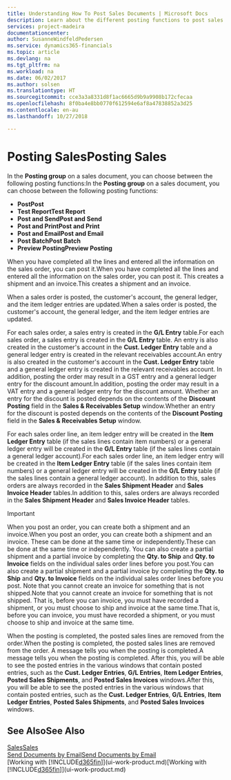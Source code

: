 ```yaml
---
title: Understanding How To Post Sales Documents | Microsoft Docs
description: Learn about the different posting functions to post sales documents.
services: project-madeira
documentationcenter: 
author: SusanneWindfeldPedersen
ms.service: dynamics365-financials
ms.topic: article
ms.devlang: na
ms.tgt_pltfrm: na
ms.workload: na
ms.date: 06/02/2017
ms.author: solsen
ms.translationtype: HT
ms.sourcegitcommit: cce3a3a8331d8f1ac6665d9b9a9908b172cfecaa
ms.openlocfilehash: 8f0ba4e8bb0770f612594e6af8a47838852a3d25
ms.contentlocale: en-au
ms.lasthandoff: 10/27/2018

---
```

# <a name="posting-sales"></a><span data-ttu-id="b7478-103">Posting Sales</span><span class="sxs-lookup"><span data-stu-id="b7478-103">Posting Sales</span></span>
<span data-ttu-id="b7478-104">In the **Posting group** on a sales document, you can choose between the following posting functions:</span><span class="sxs-lookup"><span data-stu-id="b7478-104">In the **Posting group** on a sales document, you can choose between the following posting functions:</span></span>

* <span data-ttu-id="b7478-105">**Post**</span><span class="sxs-lookup"><span data-stu-id="b7478-105">**Post**</span></span>
* <span data-ttu-id="b7478-106">**Test Report**</span><span class="sxs-lookup"><span data-stu-id="b7478-106">**Test Report**</span></span>
* <span data-ttu-id="b7478-107">**Post and Send**</span><span class="sxs-lookup"><span data-stu-id="b7478-107">**Post and Send**</span></span>
* <span data-ttu-id="b7478-108">**Post and Print**</span><span class="sxs-lookup"><span data-stu-id="b7478-108">**Post and Print**</span></span>
* <span data-ttu-id="b7478-109">**Post and Email**</span><span class="sxs-lookup"><span data-stu-id="b7478-109">**Post and Email**</span></span>
* <span data-ttu-id="b7478-110">**Post Batch**</span><span class="sxs-lookup"><span data-stu-id="b7478-110">**Post Batch**</span></span>
* <span data-ttu-id="b7478-111">**Preview Posting**</span><span class="sxs-lookup"><span data-stu-id="b7478-111">**Preview Posting**</span></span>

<span data-ttu-id="b7478-112">When you have completed all the lines and entered all the information on the sales order, you can post it.</span><span class="sxs-lookup"><span data-stu-id="b7478-112">When you have completed all the lines and entered all the information on the sales order, you can post it.</span></span> <span data-ttu-id="b7478-113">This creates a shipment and an invoice.</span><span class="sxs-lookup"><span data-stu-id="b7478-113">This creates a shipment and an invoice.</span></span>

<span data-ttu-id="b7478-114">When a sales order is posted, the customer's account, the general ledger, and the item ledger entries are updated.</span><span class="sxs-lookup"><span data-stu-id="b7478-114">When a sales order is posted, the customer's account, the general ledger, and the item ledger entries are updated.</span></span>

<span data-ttu-id="b7478-115">For each sales order, a sales entry is created in the **G/L Entry** table.</span><span class="sxs-lookup"><span data-stu-id="b7478-115">For each sales order, a sales entry is created in the **G/L Entry** table.</span></span> <span data-ttu-id="b7478-116">An entry is also created in the customer's account in the **Cust. Ledger Entry** table and a general ledger entry is created in the relevant receivables account.</span><span class="sxs-lookup"><span data-stu-id="b7478-116">An entry is also created in the customer's account in the **Cust. Ledger Entry** table and a general ledger entry is created in the relevant receivables account.</span></span> <span data-ttu-id="b7478-117">In addition, posting the order may result in a GST entry and a general ledger entry for the discount amount.</span><span class="sxs-lookup"><span data-stu-id="b7478-117">In addition, posting the order may result in a VAT entry and a general ledger entry for the discount amount.</span></span> <span data-ttu-id="b7478-118">Whether an entry for the discount is posted depends on the contents of the **Discount Posting** field in the **Sales & Receivables Setup** window.</span><span class="sxs-lookup"><span data-stu-id="b7478-118">Whether an entry for the discount is posted depends on the contents of the **Discount Posting** field in the **Sales & Receivables Setup** window.</span></span>

<span data-ttu-id="b7478-119">For each sales order line, an item ledger entry will be created in the **Item Ledger Entry** table (if the sales lines contain item numbers) or a general ledger entry will be created in the **G/L Entry** table (if the sales lines contain a general ledger account).</span><span class="sxs-lookup"><span data-stu-id="b7478-119">For each sales order line, an item ledger entry will be created in the **Item Ledger Entry** table (if the sales lines contain item numbers) or a general ledger entry will be created in the **G/L Entry** table (if the sales lines contain a general ledger account).</span></span> <span data-ttu-id="b7478-120">In addition to this, sales orders are always recorded in the **Sales Shipment Header** and **Sales Invoice Header** tables.</span><span class="sxs-lookup"><span data-stu-id="b7478-120">In addition to this, sales orders are always recorded in the **Sales Shipment Header** and **Sales Invoice Header** tables.</span></span>

> [!IMPORTANT]  
>   <span data-ttu-id="b7478-121">When you post an order, you can create both a shipment and an invoice.</span><span class="sxs-lookup"><span data-stu-id="b7478-121">When you post an order, you can create both a shipment and an invoice.</span></span> <span data-ttu-id="b7478-122">These can be done at the same time or independently.</span><span class="sxs-lookup"><span data-stu-id="b7478-122">These can be done at the same time or independently.</span></span> <span data-ttu-id="b7478-123">You can also create a partial shipment and a partial invoice by completing the **Qty. to Ship** and **Qty. to Invoice** fields on the individual sales order lines before you post.</span><span class="sxs-lookup"><span data-stu-id="b7478-123">You can also create a partial shipment and a partial invoice by completing the **Qty. to Ship** and **Qty. to Invoice** fields on the individual sales order lines before you post.</span></span> <span data-ttu-id="b7478-124">Note that you cannot create an invoice for something that is not shipped.</span><span class="sxs-lookup"><span data-stu-id="b7478-124">Note that you cannot create an invoice for something that is not shipped.</span></span> <span data-ttu-id="b7478-125">That is, before you can invoice, you must have recorded a shipment, or you must choose to ship and invoice at the same time.</span><span class="sxs-lookup"><span data-stu-id="b7478-125">That is, before you can invoice, you must have recorded a shipment, or you must choose to ship and invoice at the same time.</span></span>

<span data-ttu-id="b7478-126">When the posting is completed, the posted sales lines are removed from the order.</span><span class="sxs-lookup"><span data-stu-id="b7478-126">When the posting is completed, the posted sales lines are removed from the order.</span></span> <span data-ttu-id="b7478-127">A message tells you when the posting is completed.</span><span class="sxs-lookup"><span data-stu-id="b7478-127">A message tells you when the posting is completed.</span></span> <span data-ttu-id="b7478-128">After this, you will be able to see the posted entries in the various windows that contain posted entries, such as the **Cust. Ledger Entries**, **G/L Entries**, **Item Ledger Entries**, **Posted Sales Shipments**, and **Posted Sales Invoices** windows.</span><span class="sxs-lookup"><span data-stu-id="b7478-128">After this, you will be able to see the posted entries in the various windows that contain posted entries, such as the **Cust. Ledger Entries**, **G/L Entries**, **Item Ledger Entries**, **Posted Sales Shipments**, and **Posted Sales Invoices** windows.</span></span>

## <a name="see-also"></a><span data-ttu-id="b7478-129">See Also</span><span class="sxs-lookup"><span data-stu-id="b7478-129">See Also</span></span>
[<span data-ttu-id="b7478-130">Sales</span><span class="sxs-lookup"><span data-stu-id="b7478-130">Sales</span></span>](sales-manage-sales.md)  
[<span data-ttu-id="b7478-131">Send Documents by Email</span><span class="sxs-lookup"><span data-stu-id="b7478-131">Send Documents by Email</span></span>](ui-how-send-documents-email.md)  
<span data-ttu-id="b7478-132">[Working with [!INCLUDE[d365fin](includes/d365fin_md.md)]](ui-work-product.md)</span><span class="sxs-lookup"><span data-stu-id="b7478-132">[Working with [!INCLUDE[d365fin](includes/d365fin_md.md)]](ui-work-product.md)</span></span>


